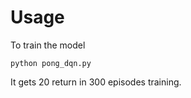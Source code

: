 # Usage
To train the model

```
python pong_dqn.py
```

It gets 20 return in 300 episodes training.
